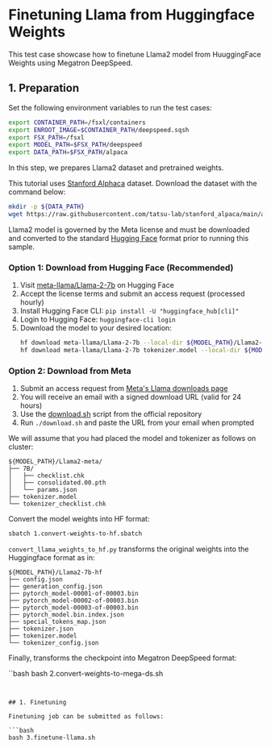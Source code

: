 # Finetuning Llama from Huggingface Weights

This test case showcase how to finetune Llama2 model from HuuggingFace Weights using Megatron DeepSpeed.

## 1. Preparation
Set the following environment variables to run the test cases:

```bash
export CONTAINER_PATH=/fsxl/containers
export ENROOT_IMAGE=$CONTAINER_PATH/deepspeed.sqsh
export FSX_PATH=/fsxl
export MODEL_PATH=$FSX_PATH/deepspeed
export DATA_PATH=$FSX_PATH/alpaca
```
In this step, we prepares Llama2 dataset and pretrained weights.

This tutorial uses [Stanford Alphaca](https://github.com/tatsu-lab/stanford_alpaca) dataset. Download the dataset with the command below:

```bash
mkdir -p ${DATA_PATH}
wget https://raw.githubusercontent.com/tatsu-lab/stanford_alpaca/main/alpaca_data.json -O ${DATA_PATH}/alpaca_data.json
```

Llama2 model is governed by the Meta license and must be downloaded and converted to the standard [Hugging Face](https://huggingface.co/) format prior to running this sample.

### Option 1: Download from Hugging Face (Recommended)
1. Visit [meta-llama/Llama-2-7b](https://huggingface.co/meta-llama/Llama-2-7b) on Hugging Face
2. Accept the license terms and submit an access request (processed hourly)
3. Install Hugging Face CLI: `pip install -U "huggingface_hub[cli]"`
4. Login to Hugging Face: `huggingface-cli login`
5. Download the model to your desired location:
   ```bash
   hf download meta-llama/Llama-2-7b --local-dir ${MODEL_PATH}/Llama2-meta/7B
   hf download meta-llama/Llama-2-7b tokenizer.model --local-dir ${MODEL_PATH}/Llama2-meta
   ```

### Option 2: Download from Meta
1. Submit an access request from [Meta's Llama downloads page](https://www.llama.com/llama-downloads/)
2. You will receive an email with a signed download URL (valid for 24 hours)
3. Use the [download.sh](https://github.com/meta-llama/llama/blob/main/download.sh) script from the official repository
4. Run `./download.sh` and paste the URL from your email when prompted  

We will assume that you had placed the model and tokenizer as follows on cluster:

```
${MODEL_PATH}/Llama2-meta/
├── 7B/
│   ├── checklist.chk
│   ├── consolidated.00.pth
│   └── params.json
├── tokenizer.model
└── tokenizer_checklist.chk
```

Convert the model weights into HF format:

```bash
sbatch 1.convert-weights-to-hf.sbatch
```

`convert_llama_weights_to_hf.py` transforms the original weights into the Huggingface format as in:

```
${MODEL_PATH}/Llama2-7b-hf
├── config.json
├── generation_config.json
├── pytorch_model-00001-of-00003.bin
├── pytorch_model-00002-of-00003.bin
├── pytorch_model-00003-of-00003.bin
├── pytorch_model.bin.index.json
├── special_tokens_map.json
├── tokenizer.json
├── tokenizer.model
└── tokenizer_config.json
```

Finally, transforms the checkpoint into Megatron DeepSpeed format:

``bash
bash 2.convert-weights-to-mega-ds.sh
```


## 1. Finetuning

Finetuning job can be submitted as follows:

```bash
bash 3.finetune-llama.sh
```